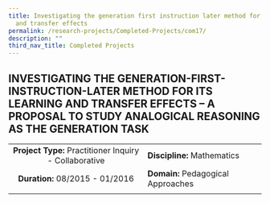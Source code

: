 ```yaml
---
title: Investigating the generation first instruction later method for learning
  and transfer effects
permalink: /research-projects/Completed-Projects/com17/
description: ""
third_nav_title: Completed Projects
---
```

## INVESTIGATING THE GENERATION-FIRST-INSTRUCTION-LATER METHOD FOR ITS LEARNING AND TRANSFER EFFECTS – A PROPOSAL TO STUDY ANALOGICAL REASONING AS THE GENERATION TASK

|   |   |
|:-:|---|
| **Project Type:** Practitioner Inquiry - Collaborative  | **Discipline:** Mathematics  |
| **Duration:** 08/2015 - 01/2016  | **Domain:** Pedagogical Approaches  |
|   |   |
